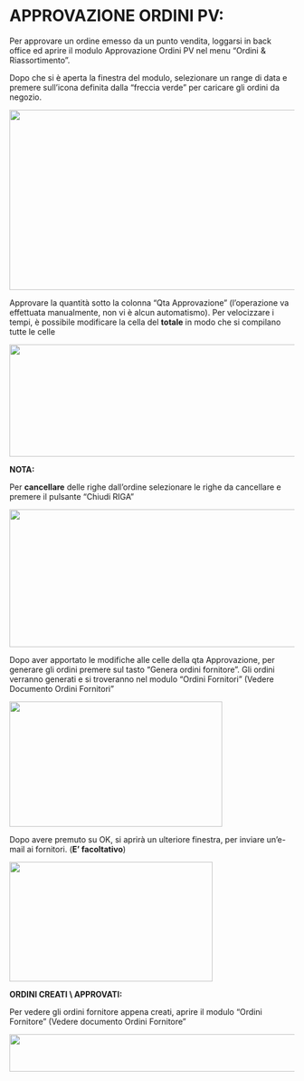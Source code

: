 # APPROVAZIONE ORDINI PV:

Per approvare un ordine emesso da un punto vendita, loggarsi in back
office ed aprire il modulo Approvazione Ordini PV nel menu “Ordini &
Riassortimento”.

Dopo che si è aperta la finestra del modulo, selezionare un range di
data e premere sull’icona definita dalla “freccia verde” per caricare
gli ordini da negozio.

<img src="./media/image1.png"
style="width:6.69306in;height:3.31111in" />

Approvare la quantità sotto la colonna “Qta Approvazione” (l’operazione
va effettuata manualmente, non vi è alcun automatismo). Per velocizzare
i tempi, è possibile modificare la cella del **totale** in modo che si
compilano tutte le celle

<img src="./media/image2.png" style="width:7.6306in;height:2.06358in" />

**NOTA:**

Per **cancellare** delle righe dall’ordine selezionare le righe da
cancellare e premere il pulsante “Chiudi RIGA”

<img src="./media/image3.png" style="width:6.69306in;height:2.5375in" />

Dopo aver apportato le modifiche alle celle della qta Approvazione, per
generare gli ordini premere sul tasto “Genera ordini fornitore”. Gli
ordini verranno generati e si troveranno nel modulo “Ordini Fornitori”
(Vedere Documento Ordini Fornitori”

<img src="./media/image4.png"
style="width:3.92014in;height:2.29444in" />

Dopo avere premuto su OK, si aprirà un ulteriore finestra, per inviare
un’e-mail ai fornitori. (**<span class="mark">E’
facoltativo</span>**)

<img src="./media/image5.png"
style="width:3.74201in;height:2.19653in" />

**ORDINI CREATI \\ APPROVATI:**

Per vedere gli ordini fornitore appena creati, aprire il modulo “Ordini
Fornitore” (Vedere documento Ordini Fornitore”

<img src="./media/image6.png" style="width:6.69306in;height:0.6875in" />
